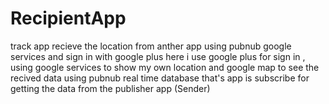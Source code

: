 # RecipientApp
track app recieve the location from anther app  using pubnub google services and sign in with google plus
here i use google plus for sign in  , using google services to show my own location and google map to see the recived data using pubnub 
real time database that's app is subscribe for getting the data from the publisher app (Sender)
